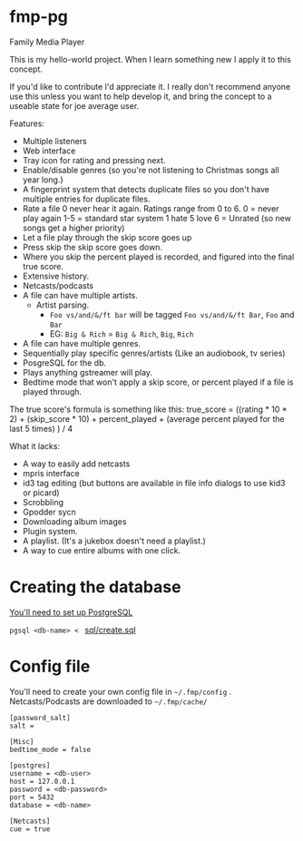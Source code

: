 fmp-pg
======

Family Media Player

This is my hello-world project.  When I learn something new I apply it to this
concept.

If you'd like to contribute I'd appreciate it.  I really don't recommend anyone
use this unless you want to help develop it, and bring the concept to a useable 
state for joe average user.

Features:
* Multiple listeners
* Web interface
* Tray icon for rating and pressing next.
* Enable/disable genres (so you're not listening to Christmas songs all year long.)
* A fingerprint system that detects duplicate files so you don't have multiple
  entries for duplicate files.
* Rate a file 0 never hear it again. Ratings range from 0 to 6.
  0 = never play again
  1-5 = standard star system 1 hate 5 love
  6 = Unrated (so new songs get a higher priority)
* Let a file play through the skip score goes up
* Press skip the skip score goes down.
* Where you skip the percent played is recorded, and figured into the final
  true score.
* Extensive history.
* Netcasts/podcasts
* A file can have multiple artists. 
  * Artist parsing. 
    * `Foo vs/and/&/ft bar` will be tagged `Foo vs/and/&/ft Bar`, `Foo` and `Bar`
    * EG: `Big & Rich` = `Big & Rich`, `Big`, `Rich`
* A file can have multiple genres. 
* Sequentially play specific genres/artists (Like an audiobook, tv series)
* PosgreSQL for the db.
* Plays anything gstreamer will play.
* Bedtime mode that won't apply a skip score, or percent played if a file is 
  played through.

The true score's formula is something like this:
true_score = ((rating * 10 * 2) + (skip_score * 10) + percent_played + (average percent played for the last 5 times) ) / 4

What it lacks:
* A way to easily add netcasts
* mpris interface
* id3 tag editing (but buttons are available in file info dialogs to use kid3 or picard)
* Scrobbling
* Gpodder sycn
* Downloading album images
* Plugin system.
* A playlist.  (It's a jukebox doesn't need a playlist.)
* A way to cue entire albums with one click.

# Creating the database

[You'll need to set up PostgreSQL](https://wiki.postgresql.org/wiki/Detailed_installation_guides)

`pgsql <db-name> < ` [sql/create.sql](https://github.com/the7erm/fmp-pg/blob/master/sql/create.sql)


# Config file

You'll need to create your own config file in `~/.fmp/config` . 
Netcasts/Podcasts are downloaded to `~/.fmp/cache/`

```
[password_salt]
salt = 

[Misc]
bedtime_mode = false

[postgres]
username = <db-user>
host = 127.0.0.1
password = <db-password>
port = 5432
database = <db-name>

[Netcasts]
cue = true
```
